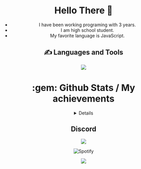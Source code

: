 <div align="center">
 <h1>Hello There 👋</h1> 

 - I have been working programing with 3 years.
 - I am high school student.
 - My favorite language is JavaScript.

</div>

<div align="center">
 <h2>✍ Languages and Tools</h2>
 <img src="https://skillicons.dev/icons?i=css,sass,html,ts,js,tailwindcss,mongodb,discord,redis,mysql,sqlite,git,cloudflare,github,nodejs,vscode,express,cpp,react,aws,vite" />
</div>

<div align="center">

<h1> :gem: Github Stats / My achievements </h1>
<details>
<p align="center">
  <a href="https://github.com/wervlad">
    <img src="http://github-profile-summary-cards.vercel.app/api/cards/profile-details?username=iqojs&theme=transparent" />
  </a>
  <a href="https://github.com/wervlad">
    <img src="https://github-readme-streak-stats.herokuapp.com/?user=iqojs&hide_border=true&card_width=338&theme=transparent" />
  </a>
  <a href="https://github.com/wervlad">
    <img src="http://github-profile-summary-cards.vercel.app/api/cards/stats?username=iqojs&theme=transparent" />
  </a>
  <a href="https://github.com/iqojs">
    <img src="https://github-readme-stats.vercel.app/api/top-langs/?username=iqojs&hide_border=true&card_width=338&&theme=transparent"/>
  </a>
</p>
</details>

<div align="center">
<h2>Discord</h2>
 <a href="https://discord.com/users/1015845680067133480">
 <img src="https://lanyard-profile-readme.vercel.app/api/1015845680067133480"></a>
</div>

![Spotify](https://spotify-github-profile.vercel.app/api/view?uid=6a8e1uyfu9cxv6wwjn4r2w0h5&cover_image=true&theme=default&show_offline=false&background_color=121212&interchange=false)
 
 <p align="center">
  <a href="https://github.com/iqojs">
    <img src="https://komarev.com/ghpvc/?username=iqojs&color=blue&style=flat)" />
  </a>
</p>
